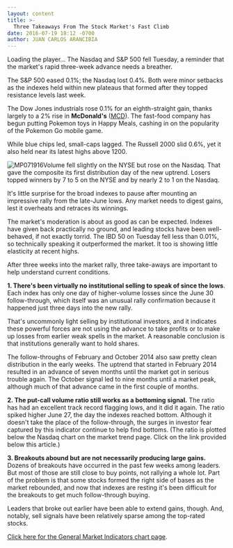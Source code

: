 ```yaml
---
layout: content
title: >-
  Three Takeaways From The Stock Market's Fast Climb
date: 2016-07-19 18:12 -0700
author: JUAN CARLOS ARANCIBIA
---
```






Loading the player...
The Nasdaq and S&P 500 fell Tuesday, a reminder that the market's rapid three-week advance needs a breather.


The S&P 500 eased 0.1%; the Nasdaq lost 0.4%. Both were minor setbacks as the indexes held within new plateaus that formed after they topped resistance levels last week.


The Dow Jones industrials rose 0.1% for an eighth-straight gain, thanks largely to a 2% rise in **McDonald's** ([MCD](https://research.investors.com/quote.aspx?symbol=MCD)). The fast-food company has begun putting Pokemon toys in Happy Meals, cashing in on the popularity of the Pokemon Go mobile game.


While blue chips led, small-caps lagged. The Russell 2000 slid 0.6%, yet it also held near its latest highs above 1200.


![MP071916](https://www.investors.com/wp-content/uploads/2016/07/MP071916-191x300.jpg)Volume fell slightly on the NYSE but rose on the Nasdaq. That gave the composite its first distribution day of the new uptrend. Losers topped winners by 7 to 5 on the NYSE and by nearly 2 to 1 on the Nasdaq.


It's little surprise for the broad indexes to pause after mounting an impressive rally from the late-June lows. Any market needs to digest gains, lest it overheats and retraces its winnings.


The market's moderation is about as good as can be expected. Indexes have given back practically no ground, and leading stocks have been well-behaved, if not exactly torrid. The IBD 50 on Tuesday fell less than 0.01%, so technically speaking it outperformed the market. It too is showing little elasticity at recent highs.


After three weeks into the market rally, three take-aways are important to help understand current conditions.


**1. There's been virtually no institutional selling to speak of since the lows**. Each index has only one day of higher-volume losses since the June 30 follow-through, which itself was an unusual rally confirmation because it happened just three days into the new rally.


That's uncommonly light selling by institutional investors, and it indicates these powerful forces are not using the advance to take profits or to make up losses from earlier weak spells in the market. A reasonable conclusion is that institutions generally want to hold shares.


The follow-throughs of February and October 2014 also saw pretty clean distribution in the early weeks. The uptrend that started in February 2014 resulted in an advance of seven months until the market got in serious trouble again. The October signal led to nine months until a market peak, although much of that advance came in the first couple of months.


**2. The put-call volume ratio still works as a bottoming signal.** The ratio has had an excellent track record flagging lows, and it did it again. The ratio spiked higher June 27, the day the indexes reached bottom. Although it doesn't take the place of the follow-through, the surges in investor fear captured by this indicator continue to help find bottoms. (The ratio is plotted below the Nasdaq chart on the market trend page. Click on the link provided below this article.)


**3. Breakouts abound but are not necessarily producing large gains.** Dozens of breakouts have occurred in the past few weeks among leaders. But most of those are still close to buy points, not rallying a whole lot. Part of the problem is that some stocks formed the right side of bases as the market rebounded, and now that indexes are resting it's been difficult for the breakouts to get much follow-through buying.


Leaders that broke out earlier have been able to extend gains, though. And, notably, sell signals have been relatively sparse among the top-rated stocks.


[Click here for the General Market Indicators chart page](https://www.investors.com/wp-content/uploads/2016/07/IBD1907154322GMI.pdf).




